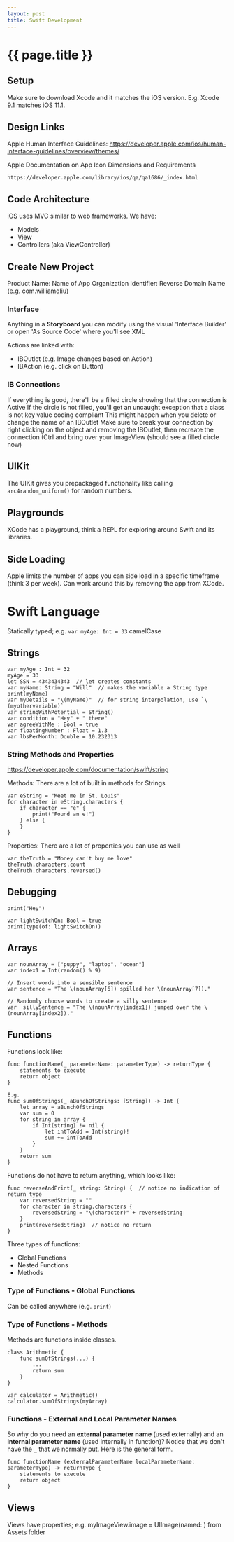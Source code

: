 ```yaml
---
layout: post
title: Swift Development
---
```



# {{ page.title }}

## Setup

Make sure to download Xcode and it matches the iOS version. E.g. Xcode 9.1 matches iOS 11.1.

## Design Links

Apple Human Interface Guidelines:
https://developer.apple.com/ios/human-interface-guidelines/overview/themes/

Apple Documentation on App Icon Dimensions and Requirements

    https://developer.apple.com/library/ios/qa/qa1686/_index.html

## Code Architecture

iOS uses MVC similar to web frameworks. We have:

* Models
* View
* Controllers (aka ViewController)

## Create New Project

Product Name: Name of App
Organization Identifier: Reverse Domain Name (e.g. com.williamqliu)

### Interface

Anything in a __Storyboard__ you can modify using the visual 'Interface Builder' or open
'As Source Code' where you'll see XML

Actions are linked with:

* IBOutlet (e.g. Image changes based on Action)
* IBAction (e.g. click on Button)

### IB Connections

If everything is good, there'll be a filled circle showing that the connection is Active
If the circle is not filled, you'll get an uncaught exception that a class is not key value coding compliant
This might happen when you delete or change the name of an IBOutlet
Make sure to break your connection by right clicking on the object and removing the IBOutlet,
then recreate the connection (Ctrl and bring over your ImageView (should see a filled circle now)

## UIKit

The UIKit gives you prepackaged functionality like calling `arc4random_uniform()` for random numbers.

## Playgrounds

XCode has a playground, think a REPL for exploring around Swift and its libraries.

## Side Loading

Apple limits the number of apps you can side load in a specific timeframe (think 3 per week).
Can work around this by removing the app from XCode.

# Swift Language

Statically typed; e.g. `var myAge: Int = 33`
camelCase

## Strings

	var myAge : Int = 32
	myAge = 33
    let SSN = 4343434343  // let creates constants
	var myName: String = "Will"  // makes the variable a String type
    print(myName)
	var myDetails = "\(myName)"  // for string interpolation, use `\(myothervariable)`
    var stringWithPotential = String()
    var condition = "Hey" + " there"
	var agreeWithMe : Bool = true
	var floatingNumber : Float = 1.3
	var lbsPerMonth: Double = 10.232313

### String Methods and Properties

https://developer.apple.com/documentation/swift/string

Methods: There are a lot of built in methods for Strings

    var eString = "Meet me in St. Louis"
    for character in eString.characters {
        if character == "e" {
            print("Found an e!")
        } else {
        }
    }

Properties: There are a lot of properties you can use as well

    var theTruth = "Money can't buy me love"
    theTruth.characters.count
    theTruth.characters.reversed()

## Debugging

    print("Hey")

    var lightSwitchOn: Bool = true
    print(type(of: lightSwitchOn))

## Arrays

    var nounArray = ["puppy", "laptop", "ocean"]
    var index1 = Int(random() % 9)

    // Insert words into a sensible sentence
    var sentence = "The \(nounArray[6]) spilled her \(nounArray[7])."

    // Randomly choose words to create a silly sentence
    var  sillySentence = "The \(nounArray[index1]) jumped over the \(nounArray[index2])."

## Functions

Functions look like:

    func functionName(_ parameterName: parameterType) -> returnType {
        statements to execute
        return object
    }

    E.g.
    func sumOfStrings(_ aBunchOfStrings: [String]) -> Int {
        let array = aBunchOfStrings
        var sum = 0
        for string in array {
            if Int(string) != nil {
                let intToAdd = Int(string)!
                sum += intToAdd
            }
        }
        return sum
    }

Functions do not have to return anything, which looks like:

    func reverseAndPrint(_ string: String) {  // notice no indication of return type
        var reversedString = ""
        for character in string.characters {
            reversedString = "\(character)" + reversedString
        }
        print(reversedString)  // notice no return
    }

Three types of functions:

* Global Functions
* Nested Functions
* Methods

### Type of Functions - Global Functions

Can be called anywhere (e.g. `print`)

### Type of Functions - Methods

Methods are functions inside classes.

    class Arithmetic {
        func sumOfStrings(...) {
            ...
            return sum
        }
    }

    var calculator = Arithmetic()
    calculator.sumOfStrings(myArray)

### Functions - External and Local Parameter Names

So why do you need an __external parameter name__ (used externally) and an __internal parameter name__
(used internally in function)? Notice that we don't have the `_` that we normally put. Here is the general form.

    func functionName (externalParameterName localParameterName: parameterType) -> returnType {
        statements to execute
        return object
    }

## Views

Views have properties; e.g. myImageView.image = UIImage(named: <assetName>) from Assets folder


